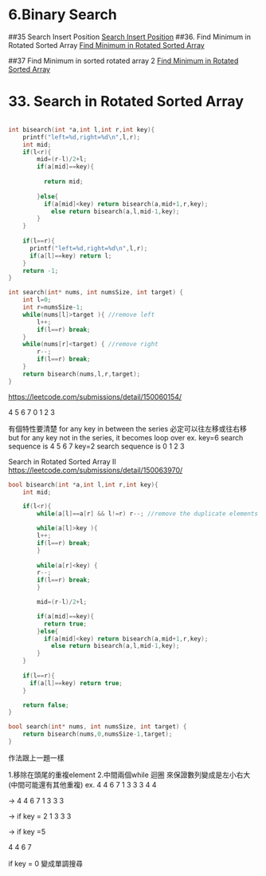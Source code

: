# 6.Binary Search

##35 Search Insert Position
[Search Insert Position](/questions/SearchInsertPosition.md)
##36. Find Minimum in Rotated Sorted Array
[Find Minimum in Rotated Sorted Array](/questions/FindMinimuminSortedRotatedArray.md)

##37 Find Minimum in sorted rotated array 2
 [Find Minimum in Rotated Sorted Array](/questions/FindMinimuminSortedRotatedArray.md)



# 33. Search in Rotated Sorted Array
```c

int bisearch(int *a,int l,int r,int key){
    printf("left=%d,right=%d\n",l,r); 
    int mid;
    if(l<r){
        mid=(r-l)/2+l;
        if(a[mid]==key){
            
          return mid;
          
        }else{
          if(a[mid]<key) return bisearch(a,mid+1,r,key);
            else return bisearch(a,l,mid-1,key);       
        }
    }
    
    if(l==r){
      printf("left=%d,right=%d\n",l,r); 
      if(a[l]==key) return l;
    } 
    return -1;
}

int search(int* nums, int numsSize, int target) {
    int l=0;
    int r=numsSize-1;
    while(nums[l]>target ){ //remove left 
        l++;
        if(l==r) break;
    }
    while(nums[r]<target) { //remove right
        r--;
        if(l==r) break;
    }
    return bisearch(nums,l,r,target); 
}

```
https://leetcode.com/submissions/detail/150060154/

4 5 6 7 0 1 2 3

有個特性要清楚
for any key in between the series 必定可以往左移或往右移
but for any key not in the series, it becomes loop over 
ex.
key=6 search sequence is 4 5 6 7
key=2 search sequence is 0 1 2 3



Search in Rotated Sorted Array II
https://leetcode.com/submissions/detail/150063970/
```c
bool bisearch(int *a,int l,int r,int key){
    int mid;

    if(l<r){
        while(a[l]==a[r] && l!=r) r--; //remove the duplicate elements

        while(a[l]>key ){
        l++;
        if(l==r) break;    
        }
        
        while(a[r]<key) {
        r--;
        if(l==r) break;    
        }    

        mid=(r-l)/2+l;

        if(a[mid]==key){
          return true;
        }else{
          if(a[mid]<key) return bisearch(a,mid+1,r,key);
            else return bisearch(a,l,mid-1,key);       
        }
    }
    
    if(l==r){
      if(a[l]==key) return true;
    } 

    return false;
}

bool search(int* nums, int numsSize, int target) {
    return bisearch(nums,0,numsSize-1,target);
}
```

作法跟上一題一樣

1.移除在頭尾的重複element
2.中間兩個while 迴圈  來保證數列變成是左小右大(中間可能還有其他重複)
ex. 4 4 6 7 1 3 3 3 4 4

->  4 4 6 7 1 3 3 3

->  if key = 2
1 3 3 3

-> if key =5

4 4 6 7

if key = 0 變成單調搜尋

